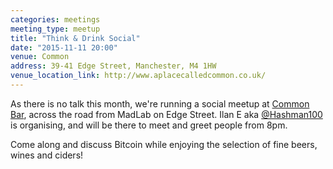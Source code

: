 ```yaml
---
categories: meetings
meeting_type: meetup
title: "Think & Drink Social"
date: "2015-11-11 20:00"
venue: Common
address: 39-41 Edge Street, Manchester, M4 1HW
venue_location_link: http://www.aplacecalledcommon.co.uk/
---
```


As there is no talk this month, we're running a social meetup at [Common Bar][common], across the road from MadLab on Edge Street. Ilan E aka [@Hashman100][@Hashman100] is organising, and will be there to meet and greet people from 8pm.

Come along and discuss Bitcoin while enjoying the selection of fine beers, wines and ciders!

[common]: http://www.aplacecalledcommon.co.uk/
[@Hashman100]: https://twitter.com/Hashman100